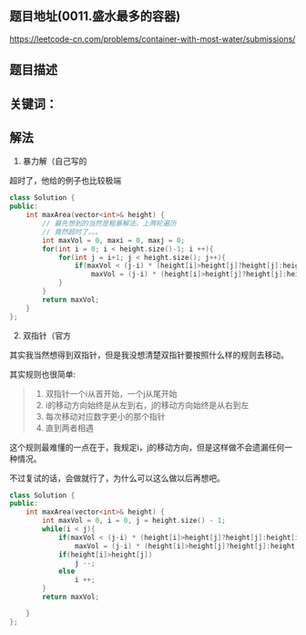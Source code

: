 ## 题目地址(0011.盛水最多的容器)

https://leetcode-cn.com/problems/container-with-most-water/submissions/

## 题目描述

## 关键词：

## 解法

1. 暴力解（自己写的

超时了，他给的例子也比较极端

```cpp
class Solution {
public:
    int maxArea(vector<int>& height) {
        // 最先想到的当然是粗暴解法，上两轮遍历
        // 竟然超时了。。。
        int maxVol = 0, maxi = 0, maxj = 0;
        for(int i = 0; i < height.size()-1; i ++){
            for(int j = i+1; j < height.size(); j++){
                if(maxVol < (j-i) * (height[i]>height[j]?height[j]:height[i]))
                    maxVol = (j-i) * (height[i]>height[j]?height[j]:height[i]);
            }
        }
        return maxVol;
    }
};
```

2. 双指针（官方

其实我当然想得到双指针，但是我没想清楚双指针要按照什么样的规则去移动。

其实规则也很简单:

> 1. 双指针一个i从首开始，一个j从尾开始
> 2. i的移动方向始终是从左到右，j的移动方向始终是从右到左
> 3. 每次移动对应数字更小的那个指针
> 4. 直到两者相遇

这个规则最难懂的一点在于，我规定i，j的移动方向，但是这样做不会遗漏任何一种情况。

不过复试的话，会做就行了，为什么可以这么做以后再想吧。

```cpp
class Solution {
public:
    int maxArea(vector<int>& height) {
        int maxVol = 0, i = 0, j = height.size() - 1;
        while(i < j){
            if(maxVol < (j-i) * (height[i]>height[j]?height[j]:height[i]))
                maxVol = (j-i) * (height[i]>height[j]?height[j]:height[i]);
            if(height[i]>height[j])
                j --;
            else
                i ++;
        }
        return maxVol;

    }
};
```